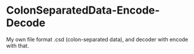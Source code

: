 # ColonSeparatedData-Encode-Decode
My own file format .csd (colon-separated data), and decoder with encode with that.
